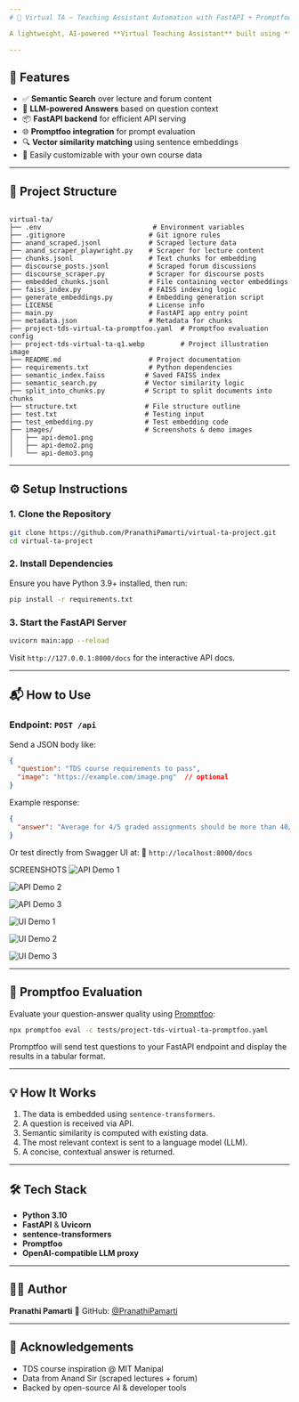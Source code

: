 ```yaml
---
# 🤖 Virtual TA — Teaching Assistant Automation with FastAPI + Promptfoo

A lightweight, AI-powered **Virtual Teaching Assistant** built using **FastAPI**, designed to answer questions from a course discussion forum and lecture content. This tool supports semantic search, vector-based embeddings, and intelligent responses — perfect for automating TA tasks for university-level courses.

---
```


## 🚀 Features

- ✅ **Semantic Search** over lecture and forum content  
- 🧠 **LLM-powered Answers** based on question context  
- 📦 **FastAPI backend** for efficient API serving  
- 🌐 **Promptfoo integration** for prompt evaluation  
- 🔍 **Vector similarity matching** using sentence embeddings  
- 📂 Easily customizable with your own course data  

---

## 📁 Project Structure

```

virtual-ta/
├── .env                            # Environment variables
├── .gitignore                     # Git ignore rules
├── anand_scraped.jsonl            # Scraped lecture data
├── anand_scraper_playwright.py    # Scraper for lecture content
├── chunks.jsonl                   # Text chunks for embedding
├── discourse_posts.jsonl          # Scraped forum discussions
├── discourse_scraper.py           # Scraper for discourse posts
├── embedded_chunks.jsonl          # File containing vector embeddings
├── faiss_index.py                 # FAISS indexing logic
├── generate_embeddings.py         # Embedding generation script
├── LICENSE                        # License info
├── main.py                        # FastAPI app entry point
├── metadata.json                  # Metadata for chunks
├── project-tds-virtual-ta-promptfoo.yaml  # Promptfoo evaluation config
├── project-tds-virtual-ta-q1.webp         # Project illustration image
├── README.md                      # Project documentation
├── requirements.txt               # Python dependencies
├── semantic_index.faiss          # Saved FAISS index
├── semantic_search.py            # Vector similarity logic
├── split_into_chunks.py          # Script to split documents into chunks
├── structure.txt                 # File structure outline
├── test.txt                      # Testing input
├── test_embedding.py             # Test embedding code
├── images/                       # Screenshots & demo images
│   ├── api-demo1.png
│   ├── api-demo2.png
│   └── api-demo3.png

````

---

## ⚙️ Setup Instructions

### 1. Clone the Repository

```bash
git clone https://github.com/PranathiPamarti/virtual-ta-project.git
cd virtual-ta-project
````

### 2. Install Dependencies

Ensure you have Python 3.9+ installed, then run:

```bash
pip install -r requirements.txt
```

### 3. Start the FastAPI Server

```bash
uvicorn main:app --reload
```

Visit `http://127.0.0.1:8000/docs` for the interactive API docs.

---

## 📬 How to Use

### Endpoint: `POST /api`

Send a JSON body like:

```json
{
  "question": "TDS course requirements to pass",
  "image": "https://example.com/image.png"  // optional
}
```

Example response:

```json
{
  "answer": "Average for 4/5 graded assignments should be more than 40/100"
}
```

Or test directly from Swagger UI at:
📍 `http://localhost:8000/docs`

SCREENSHOTS
![API Demo 1](api-demo1.png)

![API Demo 2](api-demo2.png)

![API Demo 3](api-demo3.png)

![UI Demo 1](images/ui-1.png)

![UI Demo 2](images/ui-2.png)

![UI Demo 3](images/ui-3.png)

---

## 🧪 Promptfoo Evaluation

Evaluate your question-answer quality using [Promptfoo](https://promptfoo.dev):

```bash
npx promptfoo eval -c tests/project-tds-virtual-ta-promptfoo.yaml
```

Promptfoo will send test questions to your FastAPI endpoint and display the results in a tabular format.

---

## 💡 How It Works

1. The data is embedded using `sentence-transformers`.
2. A question is received via API.
3. Semantic similarity is computed with existing data.
4. The most relevant context is sent to a language model (LLM).
5. A concise, contextual answer is returned.

---

## 🛠 Tech Stack

* **Python 3.10**
* **FastAPI** & **Uvicorn**
* **sentence-transformers**
* **Promptfoo**
* **OpenAI-compatible LLM proxy**

---

## 👩‍💻 Author

**Pranathi Pamarti**
🔗 GitHub: [@PranathiPamarti](https://github.com/PranathiPamarti)

---

## 🙌 Acknowledgements

* TDS course inspiration @ MIT Manipal
* Data from Anand Sir (scraped lectures + forum)
* Backed by open-source AI & developer tools
